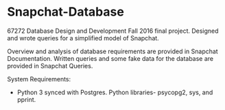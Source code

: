 # Snapchat-Database
67272 Database Design and Development Fall 2016 final project. Designed and wrote queries for a simplified model of Snapchat.

Overview and analysis of database requirements are provided in Snapchat Documentation.
Written queries and some fake data for the database are provided in Snapchat Queries.

System Requirements:
- Python 3 synced with Postgres. Python libraries- psycopg2, sys, and pprint.
